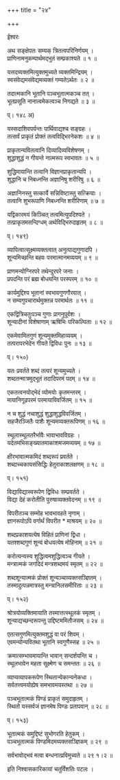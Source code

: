 +++
title = "२४"

+++
  
  
ईश्वरः   
  
  
अथ सङ्क्षेपतः सम्यक् त्रितत्वपरिनिर्णयम् ।  
प्राणिनामनुकम्पार्थमद्भुतं सम्प्रकाश्यते ॥ १ ॥  
  
यत्तदव्यक्तमित्युक्तमुच्यते व्यक्तमिन्द्रियम् ।  
स्वसंवेद्यमसंवेद्यमव्यक्तं गम्यतेऽर्थतः ॥ २ ॥  
  
तदात्मकानि भूतानि पञ्चभूतात्मकञ्च तत् ।  
भूतप्रसूति नानात्वमेकत्वञ्च निगद्यते ॥ ३ ॥  
  
प्। १४८ अ)  
  
यस्सदाशिवपर्यन्तः पार्थिवाद्यश्च सङ्ग्रहः ।  
तत्सर्वं प्राकृतं प्रोक्तं तत्वविद्भिरनेकशः ॥ ४ ॥  
  
प्राकृतान्यवितत्वानि दिव्यादिव्यविशेषणम् ।  
शुद्धाशुद्धं न गीयन्ते नात्मरूप स्वभावतः ॥ ५ ॥  
  
शुद्धिमायान्ति तत्वानि विज्ञानप्राकृतान्यपि ।  
शुद्धानि च निबध्नन्ति अज्ञानिषु शरीरिषु ॥ ६ ॥  
  
अज्ञानिनस्तु सत्कार्ये सन्निविष्टास्तु सत्क्रियाः ।  
तत्वानि शुभरूपाणि निबध्नन्ति शरीरिणाम् ॥ ७ ॥  
  
यद्विकारमयं किञ्चित् तत्वमित्युपदिश्यते ।  
तत्प्राकृतमसन्दिग्धम् अर्थविद्भिरुदाहृतम् ॥ ८ ॥  
  
प्। १४९)  
  
व्यापित्वात्सूक्ष्मव्यक्तत्वात् अनुत्पाद्यगुणादपि ।  
शून्यमिच्छन्ति बहवः परमात्मानमव्ययम् ॥ ९ ॥  
  
प्राणमन्योग्निरपरे तथेन्दुरपरे जनाः ।  
प्रपदन्ति परं ब्रह्म बोधयन्ति परस्परम् ॥ १० ॥  
  
कार्यमुद्दिश्य भूतानां स्वभावगुणगौरवात् ।  
न सम्यगुपचारार्थमुक्तन्न परमार्थतः ॥ ११ ॥  
  
एकद्वित्रिचतुःपञ्च गुणाः प्रागनुपूर्वशः ।  
शून्यादीनां विशेषाणाम् ऋषिभिः परिकल्पिताः ॥ १२ ॥  
  
एकमेवामितगुणं शून्यमुक्तमिहाव्ययम् ।  
तत्परापरभेदेन गीयते द्विविधः पुनः ॥ १३ ॥  
  
प्। १५०)  
  
यतः प्रवर्तते शब्दं तत्परं शून्यमुच्यते ।  
शब्दतन्मात्रमुद्भूतं तदादिपरमं पदम् ॥ १४ ॥  
  
एकतत्वनयोद्भेदं व्योमयोः कृतमन्तरम् ।  
मायानिगूढपरमं परमायाविवर्जितम् ॥ १५ ॥  
  
न च शुद्धं नचाशुद्धं शुद्धाशुद्धविवर्जितम् ।  
सहजैरञ्जितैः पाशैः शून्यमव्यक्तरूपिणम् ॥ १६ ॥  
  
स्थूलास्थूलतरैर्भावैः भावाभावविग्रहः ।  
यदेतमभिसङ्ख्यातमाकाशमजमव्ययम् ॥ १७ ॥  
  
क्षीरभावात्मकमिदं शब्दरूपं प्रवर्तते ।  
शब्दाच्चकायसंसिद्धिः हेतुराकाशलक्षणम् ॥ १८ ॥  
  
प्। १५१)  
  
विद्याविद्यास्वरूपेण द्विविधः सम्प्रवर्तते ।  
विद्या देहं करोतीति पुरुषाव्यक्तवेदनम् ॥ १९ ॥  
  
विपरीतञ्च सम्मोह भावभावहते नृणाम् ।  
ज्ञानरूपोऽपि वर्गार्थं विपरीत * माश्रयम् ॥ २० ॥  
  
शब्दप्रकाशयत्येष विहितं प्राणिनां द्विधा ।  
यतश्शब्दगुणं शून्यं बोधयत्येष मोहिनाम् ॥ २१ ॥  
  
करोत्यन्यस्य शुद्धित्वमशुद्धित्वञ्च गीयते ।  
मन्त्रात्मकं जगदिदं मन्त्रशब्दमयं स्मृतम् ॥ २२ ॥  
  
शब्दशून्यात्मकं प्रोक्तं शून्यञ्चाव्यक्तसञ्ज्ञितम् ।  
तस्मादुत्पन्नमात्रस्तु मन्त्रानिलसमीरिताः ॥ २३ ॥  
  
प्। १५२)  
  
श्रोत्रयोव्यक्तिमायाति तस्मात्तत्स्थूलकं स्मृतम् ।  
शून्याद्यच्छन्दरूपन्तु उद्दिष्टममितौजसम् ॥ २४ ॥  
  
एतत्सगुणमित्युक्तमशुद्धं वा परं शिवम् ।  
एवमन्योन्यवितथा भूतानि स्वगुणैस्सह ॥ २५ ॥  
  
क्रमात्सम्भावमायान्ति भावान् सन्दर्शयन्ति च ।  
स्थूलभावेन महता सूक्ष्मेण च समन्ततः ॥ २६ ॥  
  
व्याप्यव्यापकरूपेण स्थितान्येकान्यनेकधा ।  
सर्वतत्त्वमयोह्येष समभावमयस्तथा ॥ २७ ॥  
  
पञ्चभूतात्मकं पिण्डं प्राकृतं समुदाहृतम् ।  
स्थितो यस्सर्वजं ज्ञानमेष पिण्डः प्रतापवान् ॥ २८ ॥  
  
प्। १५३)  
  
भूतात्मकं समुद्दिष्टं सुभोगरति हेतुकम् ।  
पञ्चभूतात्मकं पिण्डमिदमव्यक्तसञ्ज्ञिकम् ॥ २९ ॥  
  
सर्वभावोद्भवं मत्वा बन्धनात्प्रविमुच्यते ॥ २९ १।२ ॥  
  
  
इति निश्वासकारिकायां चतुर्विंशतिः पटलः ।  
